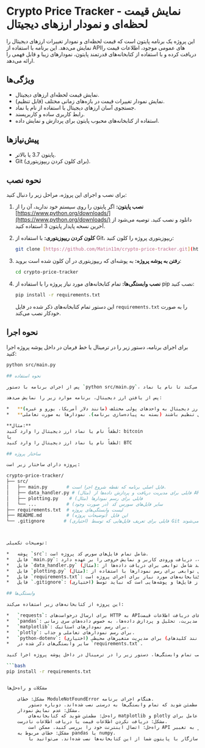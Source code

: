# Crypto Price Tracker - نمایش قیمت لحظه‌ای و نمودار ارزهای دیجیتال

این پروژه یک برنامه پایتون است که قیمت لحظه‌ای و نمودار تغییرات ارزهای دیجیتال را نمایش می‌دهد. این برنامه با استفاده از APIهای عمومی موجود، اطلاعات قیمت را دریافت کرده و با استفاده از کتابخانه‌های قدرتمند پایتون، نمودارهای زیبا و قابل فهمی را ارائه می‌دهد.

## ویژگی‌ها

*   نمایش قیمت لحظه‌ای ارزهای دیجیتال.
*   نمایش نمودار تغییرات قیمت در بازه‌های زمانی مختلف (قابل تنظیم).
*   جستجوی آسان ارزهای دیجیتال با استفاده از نام یا نماد.
*   رابط کاربری ساده و کاربرپسند.
*   استفاده از کتابخانه‌های محبوب پایتون برای پردازش و نمایش داده.

## پیش‌نیازها

*   پایتون 3.7 یا بالاتر.
*   Git (برای کلون کردن ریپوزیتوری).

## نحوه نصب

برای نصب و اجرای این پروژه، مراحل زیر را دنبال کنید:

1.  **نصب پایتون:** اگر پایتون را روی سیستم خود ندارید، آن را از [https://www.python.org/downloads/](https://www.python.org/downloads/) دانلود و نصب کنید. توصیه می‌شود از آخرین نسخه پایدار پایتون 3 استفاده کنید.

2.  **کلون کردن ریپوزیتوری:** با استفاده از Git، ریپوزیتوری پروژه را کلون کنید:

    ```bash
    git clone [https://github.com/Matin11m/crypto-price-tracker.git](https://github.com/Matin11m/crypto-price-tracker.git)
    ```

3.  **رفتن به پوشه پروژه:** به پوشه‌ای که ریپوزیتوری در آن کلون شده است بروید:

    ```bash
    cd crypto-price-tracker
    ```

4.  **نصب وابستگی‌ها:** تمام کتابخانه‌های مورد نیاز پروژه را با استفاده از pip نصب کنید:

    ```bash
    pip install -r requirements.txt
    ```

    این دستور تمام کتابخانه‌های ذکر شده در فایل `requirements.txt` را به صورت خودکار نصب می‌کند.

## نحوه اجرا

برای اجرای برنامه، دستور زیر را در ترمینال یا خط فرمان در داخل پوشه پروژه اجرا کنید:

```bash
python src/main.py

## نحوه استفاده

پس از اجرای برنامه با دستور `python src/main.py`، برنامه از شما درخواست می‌کند تا نام یا نماد (Symbol) ارز دیجیتال مورد نظر خود را وارد کنید. می‌توانید نام کامل ارز (مانند `bitcoin`) یا نماد آن (مانند `BTC`) را وارد کنید. برنامه سعی می‌کند تا ارز دیجیتال مورد نظر شما را پیدا کند.

پس از یافتن ارز دیجیتال، برنامه موارد زیر را نمایش می‌دهد:

*   **قیمت لحظه‌ای:** قیمت فعلی ارز دیجیتال به واحدهای پولی مختلف (مانند دلار آمریکا، یورو و غیره).
*   **نمودار تغییرات قیمت:** نموداری از تغییرات قیمت ارز دیجیتال در بازه‌های زمانی مختلف (مانند ۲۴ ساعت گذشته، ۷ روز گذشته، ۱ ماه گذشته و غیره). این بازه‌های زمانی ممکن است قابل تنظیم باشند (بسته به پیاده‌سازی برنامه). نمودارها به صورت تعاملی (با استفاده از `plotly`) و یا استاتیک (با استفاده از `matplotlib`) نمایش داده می‌شوند.

**مثال:**
لطفاً نام یا نماد ارز دیجیتال را وارد کنید: bitcoin
یا
لطفاً نام یا نماد ارز دیجیتال را وارد کنید: BTC

## ساختار پروژه

پروژه دارای ساختار زیر است:

crypto-price-tracker/
├── src/
│   ├── main.py       # فایل اصلی برنامه که نقطه شروع اجرا است.
│   ├── data_handler.py # (مثال) فایلی برای مدیریت دریافت و پردازش داده‌ها از API
│   ├── plotting.py    # (مثال) فایلی برای رسم نمودارها
│   └── ...           # سایر فایل‌های سورس کد (در صورت وجود)
├── requirements.txt  # لیست وابستگی‌های پروژه
├── README.md         # این فایل (توضیحات پروژه)
└── .gitignore       # (اختیاری) فایلی برای تعریف فایل‌هایی که توسط Git نادیده گرفته می‌شوند



توضیحات تکمیلی:

*   پوشه `src`: شامل تمام فایل‌های سورس کد پروژه است.
*   فایل `main.py`: نقطه شروع اجرای برنامه است و وظیفه مدیریت جریان اصلی برنامه، دریافت ورودی کاربر و نمایش خروجی را بر عهده دارد.
*   فایل `data_handler.py` (مثال): می‌تواند شامل توابعی برای دریافت داده‌ها از APIهای مختلف و پردازش آن‌ها باشد.
*   فایل `plotting.py` (مثال): می‌تواند شامل توابعی برای رسم نمودارها با استفاده از `matplotlib` و `plotly` باشد.
*   فایل `requirements.txt`: شامل لیستی از تمام کتابخانه‌های مورد نیاز برای اجرای پروژه است.
*   فایل `.gitignore`: (اختیاری) شامل لیستی از فایل‌ها و پوشه‌هایی است که نباید توسط Git پیگیری شوند (مانند فایل‌های `.env`، پوشه `__pycache__` و غیره).

## وابستگی‌ها

این پروژه از کتابخانه‌های زیر استفاده می‌کند:

*   `requests`: برای ارسال درخواست‌های HTTP به APIهای دریافت اطلاعات قیمت (مانند CoinGecko، CoinMarketCap و غیره).
*   `pandas`: برای مدیریت، تحلیل و پردازش داده‌ها، به خصوص داده‌های سری زمانی.
*   `matplotlib`: برای رسم نمودارهای استاتیک.
*   `plotly`: برای رسم نمودارهای تعاملی و جذاب.
*   `python-dotenv`: (اختیاری) برای مدیریت متغیرهای محیطی (مانند کلیدهای API).
*   سایر وابستگی‌های ذکر شده در `requirements.txt`.

برای نصب تمام وابستگی‌ها، دستور زیر را در ترمینال در داخل پوشه پروژه اجرا کنید:

```bash
pip install -r requirements.txt


مشکلات و راه‌حل‌ها

    مشکل: خطای ModuleNotFoundError هنگام اجرای برنامه.
        راه‌حل: مطمئن شوید که تمام وابستگی‌ها به درستی نصب شده‌اند. دوباره دستور pip install -r requirements.txt را در محیط مجازی (venv) اجرا کنید. استفاده از محیط مجازی بسیار توصیه می‌شود.
    مشکل: عدم نمایش نمودار.
        راه‌حل: مطمئن شوید که کتابخانه‌های matplotlib و plotly به درستی نصب شده‌اند. همچنین ممکن است نیاز به نصب پیش‌نیازهای سیستم عامل برای matplotlib باشد (به مستندات matplotlib مراجعه کنید). برای plotly ممکن است نیاز به نصب kaleido باشد: pip install kaleido.
    مشکل: دریافت نکردن اطلاعات قیمت یا دریافت اطلاعات نادرست.
        راه‌حل: اتصال اینترنت خود را بررسی کنید. ممکن است API مورد استفاده موقتاً دچار مشکل شده باشد یا نیاز به تغییر API باشد. همچنین ممکن است لازم باشد کلید API خود را بررسی کنید (در صورت استفاده از APIهایی که نیاز به کلید دارند).
    مشکل: خطای مربوط به pandas یا numpy.
        راه‌حل: مطمئن شوید که نسخه‌های سازگار با پایتون شما از این کتابخانه‌ها نصب شده‌اند. می‌توانید با pip install --upgrade pandas numpy آن‌ها را به آخرین نسخه به‌روزرسانی کنید.
